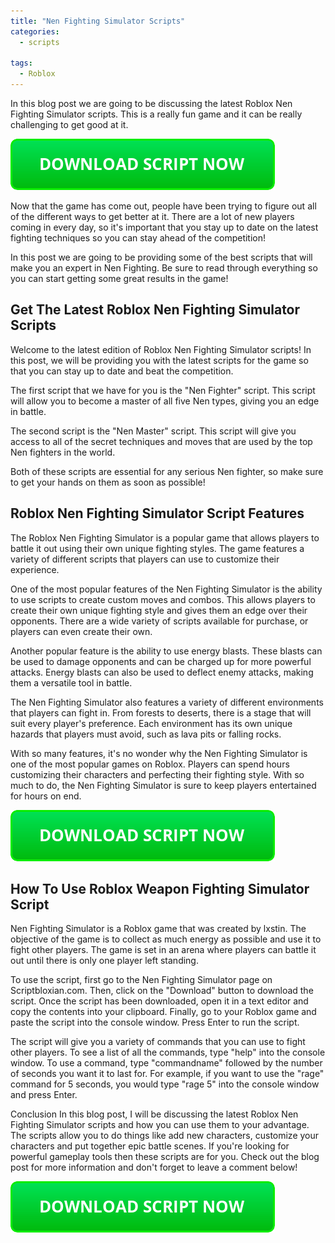 ```yaml
---
title: "Nen Fighting Simulator Scripts"
categories:
  - scripts
  
tags:
  - Roblox
---
```


In this blog post we are going to be discussing the latest Roblox Nen Fighting Simulator scripts. This is a really fun game and it can be really challenging to get good at it.

[![script button](https://github.com/robloxpaste/robloxpaste.github.io/blob/main/script_button.png?raw=true)](https://rbxpaste.com/latest-script)


Now that the game has come out, people have been trying to figure out all of the different ways to get better at it. There are a lot of new players coming in every day, so it's important that you stay up to date on the latest fighting techniques so you can stay ahead of the competition!

In this post we are going to be providing some of the best scripts that will make you an expert in Nen Fighting. Be sure to read through everything so you can start getting some great results in the game!

## Get The Latest Roblox Nen Fighting Simulator Scripts

Welcome to the latest edition of Roblox Nen Fighting Simulator scripts! In this post, we will be providing you with the latest scripts for the game so that you can stay up to date and beat the competition.

The first script that we have for you is the "Nen Fighter" script. This script will allow you to become a master of all five Nen types, giving you an edge in battle.

The second script is the "Nen Master" script. This script will give you access to all of the secret techniques and moves that are used by the top Nen fighters in the world.

Both of these scripts are essential for any serious Nen fighter, so make sure to get your hands on them as soon as possible!

## Roblox Nen Fighting Simulator Script Features

The Roblox Nen Fighting Simulator is a popular game that allows players to battle it out using their own unique fighting styles. The game features a variety of different scripts that players can use to customize their experience.

One of the most popular features of the Nen Fighting Simulator is the ability to use scripts to create custom moves and combos. This allows players to create their own unique fighting style and gives them an edge over their opponents. There are a wide variety of scripts available for purchase, or players can even create their own.

Another popular feature is the ability to use energy blasts. These blasts can be used to damage opponents and can be charged up for more powerful attacks. Energy blasts can also be used to deflect enemy attacks, making them a versatile tool in battle.

The Nen Fighting Simulator also features a variety of different environments that players can fight in. From forests to deserts, there is a stage that will suit every player's preference. Each environment has its own unique hazards that players must avoid, such as lava pits or falling rocks.

With so many features, it's no wonder why the Nen Fighting Simulator is one of the most popular games on Roblox. Players can spend hours customizing their characters and perfecting their fighting style. With so much to do, the Nen Fighting Simulator is sure to keep players entertained for hours on end.

[![script button](https://github.com/robloxpaste/robloxpaste.github.io/blob/main/script_button.png?raw=true)](https://rbxpaste.com/latest-script)

## How To Use Roblox Weapon Fighting Simulator Script

Nen Fighting Simulator is a Roblox game that was created by lxstin. The objective of the game is to collect as much energy as possible and use it to fight other players. The game is set in an arena where players can battle it out until there is only one player left standing.

To use the script, first go to the Nen Fighting Simulator page on Scriptbloxian.com. Then, click on the "Download" button to download the script. Once the script has been downloaded, open it in a text editor and copy the contents into your clipboard. Finally, go to your Roblox game and paste the script into the console window. Press Enter to run the script.

The script will give you a variety of commands that you can use to fight other players. To see a list of all the commands, type "help" into the console window. To use a command, type "commandname" followed by the number of seconds you want it to last for. For example, if you want to use the "rage" command for 5 seconds, you would type "rage 5" into the console window and press Enter.

Conclusion
In this blog post, I will be discussing the latest Roblox Nen Fighting Simulator scripts and how you can use them to your advantage. The scripts allow you to do things like add new characters, customize your characters and put together epic battle scenes. If you're looking for powerful gameplay tools then these scripts are for you. Check out the blog post for more information and don't forget to leave a comment below!

[![script button](https://github.com/robloxpaste/robloxpaste.github.io/blob/main/script_button.png?raw=true)](https://rbxpaste.com/latest-script)
